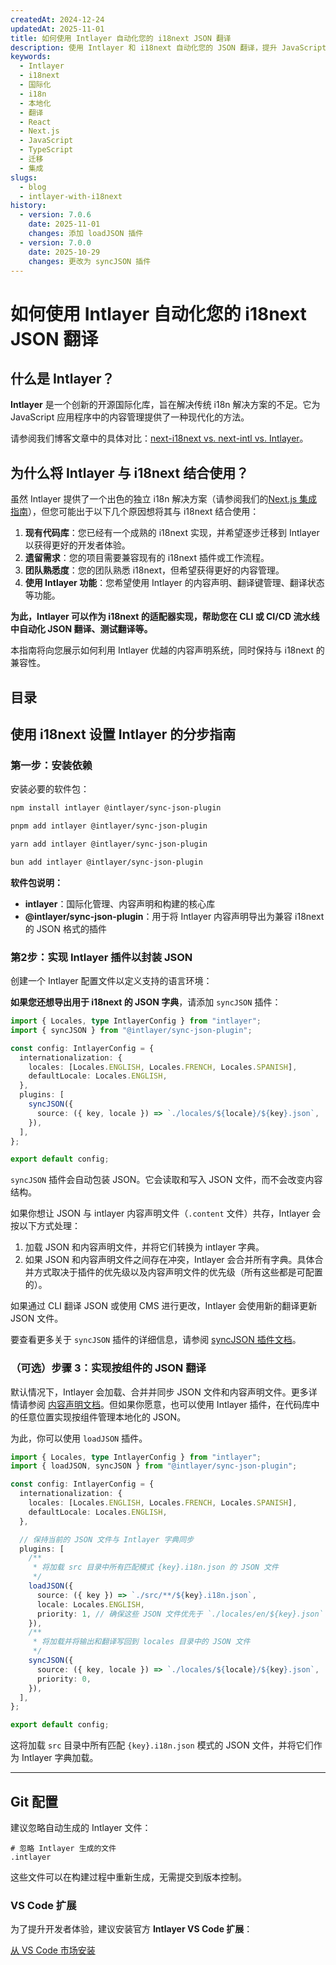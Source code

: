 ```yaml
---
createdAt: 2024-12-24
updatedAt: 2025-11-01
title: 如何使用 Intlayer 自动化您的 i18next JSON 翻译
description: 使用 Intlayer 和 i18next 自动化您的 JSON 翻译，提升 JavaScript 应用程序的国际化水平。
keywords:
  - Intlayer
  - i18next
  - 国际化
  - i18n
  - 本地化
  - 翻译
  - React
  - Next.js
  - JavaScript
  - TypeScript
  - 迁移
  - 集成
slugs:
  - blog
  - intlayer-with-i18next
history:
  - version: 7.0.6
    date: 2025-11-01
    changes: 添加 loadJSON 插件
  - version: 7.0.0
    date: 2025-10-29
    changes: 更改为 syncJSON 插件
---
```


# 如何使用 Intlayer 自动化您的 i18next JSON 翻译

## 什么是 Intlayer？

**Intlayer** 是一个创新的开源国际化库，旨在解决传统 i18n 解决方案的不足。它为 JavaScript 应用程序中的内容管理提供了一种现代化的方法。

请参阅我们博客文章中的具体对比：[next-i18next vs. next-intl vs. Intlayer](https://github.com/aymericzip/intlayer/blob/main/docs/blog/zh/next-i18next_vs_next-intl_vs_intlayer.md)。

## 为什么将 Intlayer 与 i18next 结合使用？

虽然 Intlayer 提供了一个出色的独立 i18n 解决方案（请参阅我们的[Next.js 集成指南](https://github.com/aymericzip/intlayer/blob/main/docs/docs/zh/intlayer_with_nextjs_16.md)），但您可能出于以下几个原因想将其与 i18next 结合使用：

1. **现有代码库**：您已经有一个成熟的 i18next 实现，并希望逐步迁移到 Intlayer 以获得更好的开发者体验。
2. **遗留需求**：您的项目需要兼容现有的 i18next 插件或工作流程。
3. **团队熟悉度**：您的团队熟悉 i18next，但希望获得更好的内容管理。
4. **使用 Intlayer 功能**：您希望使用 Intlayer 的内容声明、翻译键管理、翻译状态等功能。

**为此，Intlayer 可以作为 i18next 的适配器实现，帮助您在 CLI 或 CI/CD 流水线中自动化 JSON 翻译、测试翻译等。**

本指南将向您展示如何利用 Intlayer 优越的内容声明系统，同时保持与 i18next 的兼容性。

## 目录

<TOC/>

## 使用 i18next 设置 Intlayer 的分步指南

### 第一步：安装依赖

安装必要的软件包：

```bash packageManager="npm"
npm install intlayer @intlayer/sync-json-plugin
```

```bash packageManager="pnpm"
pnpm add intlayer @intlayer/sync-json-plugin
```

```bash packageManager="yarn"
yarn add intlayer @intlayer/sync-json-plugin
```

```bash packageManager="bun"
bun add intlayer @intlayer/sync-json-plugin
```

**软件包说明：**

- **intlayer**：国际化管理、内容声明和构建的核心库
- **@intlayer/sync-json-plugin**：用于将 Intlayer 内容声明导出为兼容 i18next 的 JSON 格式的插件

### 第2步：实现 Intlayer 插件以封装 JSON

创建一个 Intlayer 配置文件以定义支持的语言环境：

**如果您还想导出用于 i18next 的 JSON 字典**，请添加 `syncJSON` 插件：

```typescript fileName="intlayer.config.ts"
import { Locales, type IntlayerConfig } from "intlayer";
import { syncJSON } from "@intlayer/sync-json-plugin";

const config: IntlayerConfig = {
  internationalization: {
    locales: [Locales.ENGLISH, Locales.FRENCH, Locales.SPANISH],
    defaultLocale: Locales.ENGLISH,
  },
  plugins: [
    syncJSON({
      source: ({ key, locale }) => `./locales/${locale}/${key}.json`,
    }),
  ],
};

export default config;
```

`syncJSON` 插件会自动包装 JSON。它会读取和写入 JSON 文件，而不会改变内容结构。

如果你想让 JSON 与 intlayer 内容声明文件（`.content` 文件）共存，Intlayer 会按以下方式处理：

1. 加载 JSON 和内容声明文件，并将它们转换为 intlayer 字典。
2. 如果 JSON 和内容声明文件之间存在冲突，Intlayer 会合并所有字典。具体合并方式取决于插件的优先级以及内容声明文件的优先级（所有这些都是可配置的）。

如果通过 CLI 翻译 JSON 或使用 CMS 进行更改，Intlayer 会使用新的翻译更新 JSON 文件。

要查看更多关于 `syncJSON` 插件的详细信息，请参阅 [syncJSON 插件文档](https://github.com/aymericzip/intlayer/blob/main/docs/docs/zh/plugins/sync-json.md)。

### （可选）步骤 3：实现按组件的 JSON 翻译

默认情况下，Intlayer 会加载、合并并同步 JSON 文件和内容声明文件。更多详情请参阅 [内容声明文档](https://github.com/aymericzip/intlayer/blob/main/docs/docs/zh/dictionary/content_file.md)。但如果你愿意，也可以使用 Intlayer 插件，在代码库中的任意位置实现按组件管理本地化的 JSON。

为此，你可以使用 `loadJSON` 插件。

```ts fileName="intlayer.config.ts"
import { Locales, type IntlayerConfig } from "intlayer";
import { loadJSON, syncJSON } from "@intlayer/sync-json-plugin";

const config: IntlayerConfig = {
  internationalization: {
    locales: [Locales.ENGLISH, Locales.FRENCH, Locales.SPANISH],
    defaultLocale: Locales.ENGLISH,
  },

  // 保持当前的 JSON 文件与 Intlayer 字典同步
  plugins: [
    /**
     * 将加载 src 目录中所有匹配模式 {key}.i18n.json 的 JSON 文件
     */
    loadJSON({
      source: ({ key }) => `./src/**/${key}.i18n.json`,
      locale: Locales.ENGLISH,
      priority: 1, // 确保这些 JSON 文件优先于 `./locales/en/${key}.json` 中的文件
    }),
    /**
     * 将加载并将输出和翻译写回到 locales 目录中的 JSON 文件
     */
    syncJSON({
      source: ({ key, locale }) => `./locales/${locale}/${key}.json`,
      priority: 0,
    }),
  ],
};

export default config;
```

这将加载 `src` 目录中所有匹配 `{key}.i18n.json` 模式的 JSON 文件，并将它们作为 Intlayer 字典加载。

---

## Git 配置

建议忽略自动生成的 Intlayer 文件：

```plaintext fileName=".gitignore"
# 忽略 Intlayer 生成的文件
.intlayer
```

这些文件可以在构建过程中重新生成，无需提交到版本控制。

### VS Code 扩展

为了提升开发者体验，建议安装官方 **Intlayer VS Code 扩展**：

[从 VS Code 市场安装](https://marketplace.visualstudio.com/items?itemName=intlayer.intlayer-vs-code-extension)
